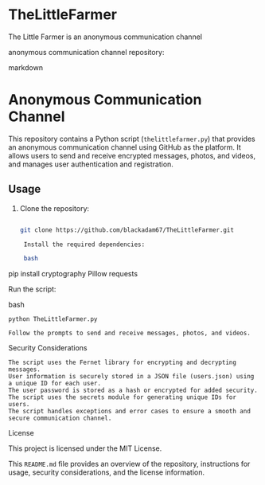# TheLittleFarmer
The Little Farmer is an anonymous communication channel

anonymous communication channel repository:

markdown

# Anonymous Communication Channel


This repository contains a Python script (`thelittlefarmer.py`) that provides an anonymous communication channel using GitHub as the platform. It allows users to send and receive encrypted messages, photos, and videos, and manages user authentication and registration.


## Usage


1. Clone the repository:

   ```bash

   git clone https://github.com/blackadam67/TheLittleFarmer.git

    Install the required dependencies:

    bash

pip install cryptography Pillow requests

Run the script:

bash

    python TheLittleFarmer.py

    Follow the prompts to send and receive messages, photos, and videos.

Security Considerations

    The script uses the Fernet library for encrypting and decrypting messages.
    User information is securely stored in a JSON file (users.json) using a unique ID for each user.
    The user password is stored as a hash or encrypted for added security.
    The script uses the secrets module for generating unique IDs for users.
    The script handles exceptions and error cases to ensure a smooth and secure communication channel.

License

This project is licensed under the MIT License.


This `README.md` file provides an overview of the repository, instructions for usage, security considerations, and the license information.

